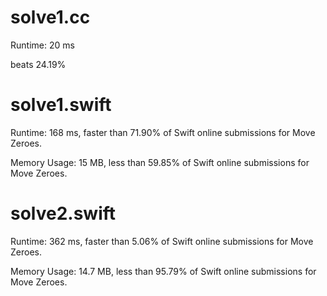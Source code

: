# solve1.cc
 
Runtime: 20 ms

beats 24.19%

# solve1.swift

Runtime: 168 ms, faster than 71.90% of Swift online submissions for Move Zeroes.

Memory Usage: 15 MB, less than 59.85% of Swift online submissions for Move Zeroes.

# solve2.swift

Runtime: 362 ms, faster than 5.06% of Swift online submissions for Move Zeroes.

Memory Usage: 14.7 MB, less than 95.79% of Swift online submissions for Move Zeroes.
